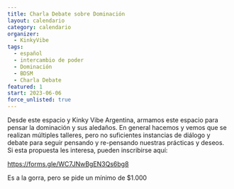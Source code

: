 ```yaml
---
title: Charla Debate sobre Dominación
layout: calendario
category: calendario
organizer:
  - KinkyVibe
tags:
  - español
  - intercambio de poder
  - Dominación
  - BDSM
  - Charla Debate
featured: 1
start: 2023-06-06
force_unlisted: true
---
```


<script>
  import img from '$lib/posts/media/charla-debate-sobre-Dominacion/1.jpeg';
</script>

Desde este espacio y Kinky Vibe Argentina, armamos este espacio para pensar la dominación y sus aledaños. En general hacemos y vemos que se realizan múltiples talleres, pero no suficientes instancias de diálogo y debate para seguir pensando y re-pensando nuestras prácticas y deseos.
Si esta propuesta les interesa, pueden inscribirse aquí:

https://forms.gle/WC7JNwBgEN3Qs6bg8

Es a la gorra, pero se pide un mínimo de $1.000

<img src={img} alt="" />
